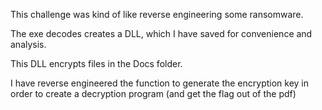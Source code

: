 This challenge was kind of like reverse engineering some ransomware.

The exe decodes creates a DLL, which I have saved for convenience and analysis.

This DLL encrypts files in the Docs folder.

I have reverse engineered the function to generate the encryption key in order to create a decryption program (and get the flag out of the pdf)
